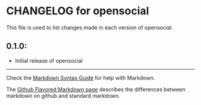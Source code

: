 # CHANGELOG for opensocial

This file is used to list changes made in each version of opensocial.

## 0.1.0:

* Initial release of opensocial

- - -
Check the [Markdown Syntax Guide](http://daringfireball.net/projects/markdown/syntax) for help with Markdown.

The [Github Flavored Markdown page](http://github.github.com/github-flavored-markdown/) describes the differences between markdown on github and standard markdown.
